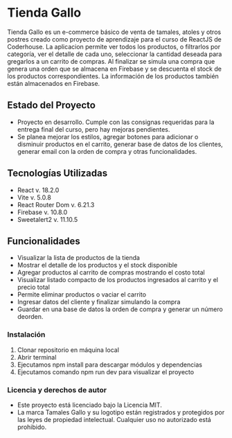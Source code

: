 # Tienda Gallo

Tienda Gallo es un e-commerce básico de venta de tamales, atoles y otros postres creado como proyecto de aprendizaje para el curso de ReactJS de Coderhouse. La aplicacion permite ver todos los productos, o filtrarlos por categoría, ver el detalle de cada uno, seleccionar la cantidad deseada para gregarlos a un carrito de compras. Al finalizar se simula una compra que genera una orden que se almacena en Firebase y se descuenta el stock de los productos correspondientes. La información de los productos también están almacenados en Firebase.

## Estado del Proyecto

- Proyecto en desarrollo. Cumple con las consignas requeridas para la entrega final del curso, pero hay mejoras pendientes.
- Se planea mejorar los estilos, agregar botones para adicionar o disminuir productos en el carrito, generar base de datos de los clientes, generar email con la orden de compra y otras funcionalidades.

## Tecnologías Utilizadas

- React v. 18.2.0
- Vite v. 5.0.8
- React Router Dom v. 6.21.3
- Firebase v. 10.8.0
- Sweetalert2 v. 11.10.5

## Funcionalidades

- Visualizar la lista de productos de la tienda
- Mostrar el detalle de los productos y el stock disponible
- Agregar productos al carrito de compras mostrando el costo total
- Visualizar listado compacto de los productos ingresados al carrito y el precio total
- Permite eliminar productos o vaciar el carrito
- Ingresar datos del cliente y finalizar simulando la compra
- Guardar en una base de datos la orden de compra y generar un número deorden.

### Instalación

1. Clonar repositorio en máquina local
2. Abrir terminal
3. Ejecutamos npm install para descargar módulos y dependencias
4. Ejecutamos comando npm run dev para visualizar el proyecto

### Licencia y derechos de autor

- Este proyecto está licenciado bajo la Licencia MIT.
- La marca Tamales Gallo y su logotipo están registrados y protegidos por las leyes de propiedad intelectual. Cualquier uso no autorizado está prohibido.
